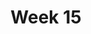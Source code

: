 ---
title: Week 15
days:
  - date: 2022-11-27
    events:
      "**Lecture 36**{: .label .label-lec} [Non-parametric Testing Alternatives](https://ph142-ucb.github.io/fa23/src/lec/Lec36_NonParamStat.pdf)[(Recording)](https://berkeley.zoom.us/rec/share/Xs4U1nNVqwVKE3lvjYQZ-oz4YafidKoiGeKnkryst9YNwBUFpOaHW5nB70DnL0w.HSb5nNFkA7yvM0-h)":
  - date: 2022-11-29
    events:
      "**Lecture 37**{: .label .label-lec} [Regression Modeling with a Categorical Exposure](https://ph142-ucb.github.io/fa23/src/lec/Lec37_Regression-with-categorica.pdf) [(Recording)](https://berkeley.zoom.us/rec/share/a8_736_NLubhN5Qi4-fcI9rYYwWcaNF_iTtSG24_jpxNYFkNaUZvkTz51cXyK93d.tsCDUMbR2j12zX19)":
      "**Lab**{: .label .label-lab} [Final Exam Review](https://docs.google.com/presentation/d/1bco_6YnnIHhU3Eic4N8WY2IoAHMDPStT1YiePpDbLnU/edit?usp=sharing)":
  - date: 2022-12-01
    events:
     "**Lecture 38**{: .label .label-lec} [Final Exam Review](https://ph142-ucb.github.io/fa23/src/lec/Lec38_Part-III_review.pdf)":
     "**Data Project**{: .label .label-proj} Data Skills Demonstration Part III (Due 11:59 PM PST)":
---